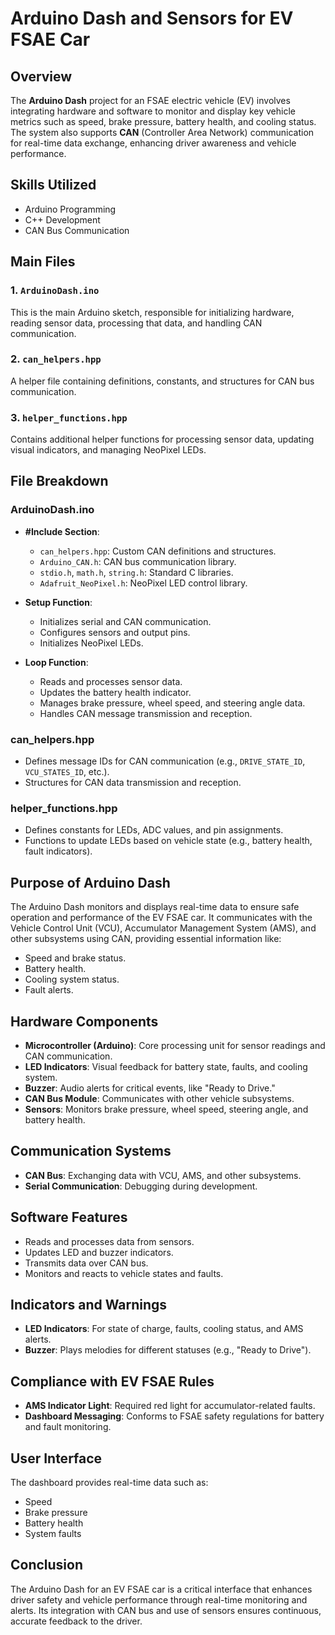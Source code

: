 # Arduino Dash and Sensors for EV FSAE Car

## Overview
The **Arduino Dash** project for an FSAE electric vehicle (EV) involves integrating hardware and software to monitor and display key vehicle metrics such as speed, brake pressure, battery health, and cooling status. The system also supports **CAN** (Controller Area Network) communication for real-time data exchange, enhancing driver awareness and vehicle performance.

## Skills Utilized
- Arduino Programming
- C++ Development
- CAN Bus Communication

## Main Files

### 1. `ArduinoDash.ino`
This is the main Arduino sketch, responsible for initializing hardware, reading sensor data, processing that data, and handling CAN communication.

### 2. `can_helpers.hpp`
A helper file containing definitions, constants, and structures for CAN bus communication.

### 3. `helper_functions.hpp`
Contains additional helper functions for processing sensor data, updating visual indicators, and managing NeoPixel LEDs.

## File Breakdown

### ArduinoDash.ino
- **#Include Section**:
  - `can_helpers.hpp`: Custom CAN definitions and structures.
  - `Arduino_CAN.h`: CAN bus communication library.
  - `stdio.h`, `math.h`, `string.h`: Standard C libraries.
  - `Adafruit_NeoPixel.h`: NeoPixel LED control library.

- **Setup Function**:
  - Initializes serial and CAN communication.
  - Configures sensors and output pins.
  - Initializes NeoPixel LEDs.

- **Loop Function**:
  - Reads and processes sensor data.
  - Updates the battery health indicator.
  - Manages brake pressure, wheel speed, and steering angle data.
  - Handles CAN message transmission and reception.

### can_helpers.hpp
- Defines message IDs for CAN communication (e.g., `DRIVE_STATE_ID`, `VCU_STATES_ID`, etc.).
- Structures for CAN data transmission and reception.

### helper_functions.hpp
- Defines constants for LEDs, ADC values, and pin assignments.
- Functions to update LEDs based on vehicle state (e.g., battery health, fault indicators).

## Purpose of Arduino Dash
The Arduino Dash monitors and displays real-time data to ensure safe operation and performance of the EV FSAE car. It communicates with the Vehicle Control Unit (VCU), Accumulator Management System (AMS), and other subsystems using CAN, providing essential information like:
- Speed and brake status.
- Battery health.
- Cooling system status.
- Fault alerts.

## Hardware Components
- **Microcontroller (Arduino)**: Core processing unit for sensor readings and CAN communication.
- **LED Indicators**: Visual feedback for battery state, faults, and cooling system.
- **Buzzer**: Audio alerts for critical events, like "Ready to Drive."
- **CAN Bus Module**: Communicates with other vehicle subsystems.
- **Sensors**: Monitors brake pressure, wheel speed, steering angle, and battery health.

## Communication Systems
- **CAN Bus**: Exchanging data with VCU, AMS, and other subsystems.
- **Serial Communication**: Debugging during development.

## Software Features
- Reads and processes data from sensors.
- Updates LED and buzzer indicators.
- Transmits data over CAN bus.
- Monitors and reacts to vehicle states and faults.

## Indicators and Warnings
- **LED Indicators**: For state of charge, faults, cooling status, and AMS alerts.
- **Buzzer**: Plays melodies for different statuses (e.g., "Ready to Drive").

## Compliance with EV FSAE Rules
- **AMS Indicator Light**: Required red light for accumulator-related faults.
- **Dashboard Messaging**: Conforms to FSAE safety regulations for battery and fault monitoring.

## User Interface
The dashboard provides real-time data such as:
- Speed
- Brake pressure
- Battery health
- System faults

## Conclusion
The Arduino Dash for an EV FSAE car is a critical interface that enhances driver safety and vehicle performance through real-time monitoring and alerts. Its integration with CAN bus and use of sensors ensures continuous, accurate feedback to the driver.
